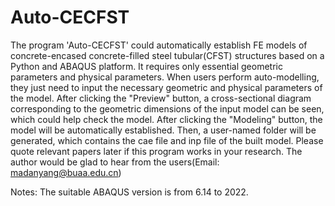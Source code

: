 # Auto-CECFST
The program 'Auto-CECFST' could automatically establish FE models of concrete-encased concrete-filled steel tubular(CFST) structures based on a Python and ABAQUS platform. It requires only essential geometric parameters and physical parameters. When users perform auto-modelling, they just need to input the necessary geometric and physical parameters of the model. After clicking the "Preview" button, a cross-sectional diagram corresponding to the geometric dimensions of the input model can be seen, which could help check the model. After clicking the "Modeling" button, the model will be automatically established. Then, a user-named folder will be generated, which contains the cae file and inp file of the built model.
Please quote relevant papers later if this program works in your research. The author would be glad to hear from the users(Email: madanyang@buaa.edu.cn)

Notes: The suitable ABAQUS version is from 6.14 to 2022.
